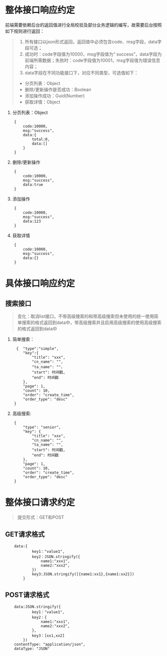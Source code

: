 # 整体接口响应约定
前端需要依赖后台的返回值进行全局校验及部分业务逻辑的编写，故需要后台按照如下规则进行返回：
> 1. 所有接口以json形式返回，返回值中必须包含code、msg字段，data字段可选；
> 2. 成功时：code字段值为10000，msg字段值为“ success”，data字段为前端所需数据；失败时：code字段值为10001，msg字段值为错误信息内容；
> 3. data字段在不同功能接口下，对应不同类型，可选值如下：
>  - 分页列表：Object
>  - 删除/更新操作是否成功：Boolean
>  - 添加操作成功：Guid(Number)
>  - 获取详情：Object

1.  分页列表：Object
```
    {
        code:10000,
        msg:"success",
        data:{
            total:0,
            data:[]
        }
    }
```
2.  删除/更新操作
```
    {
        code:10000,
        msg:"success",
        data:true
    }
```
3.  添加操作
```
    {
        code:10000,
        msg:"success",
        data:123
    }
```
4. 获取详情
```
    {
        code:10000,
        msg:"success",
        data:{}
    }
```

# 具体接口响应约定

## 搜索接口

>变化：取消list接口，不带高级搜索的和带高级搜索但未使用的统一使用简单搜索的格式返回到data中，带高级搜索并且启用高级搜索的使用高级搜索的格式返回到data中

1. 简单搜索：

```
     {  "type":"simple",
        "key":{
            "title": "xxx",
            "cn_name": "",
            "ta_name": ""，
            "start": 时间戳,
            "end": 时间戳
        },
        "page": 1,
        "count": 10,
        "order": "create_time",
        "order_type": "desc"
    }
```

2. 高级搜索:

```
    {
        "type": "senior",
        "key": {
            "title": "xxx",
            "cn_name": "",
            "ta_name": "",
            "start": 时间戳,
            "end": 时间戳
        },
        "page": 1,
        "count": 10,
        "order": "create_time",
        "order_type": "desc"
    }
```

# 整体接口请求约定

>提交形式：GET和POST

## GET请求格式

```
    data:{
            key1："value1",        
            key2：JSON.stringify({
                name1:"xxx1",
                name2:"xxx2",
            })
            key3:JSON.stringify([{name1:xx1},{name1:xx2}])
        }
```

## POST请求格式

```
    data:JSON.stringify({
            key1："value1",        
            key2：{
                name1:"xxx1",
                name2:"xxx2",
            },
            key3：[xx1,xx2]
        })
    contentType: "application/json",
    dataType: "JSON"
```









